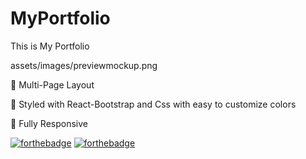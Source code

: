# MyPortfolio
This is My Portfolio

assets/images/previewmockup.png

📖 Multi-Page Layout

🎨 Styled with React-Bootstrap and Css with easy to customize colors

📱 Fully Responsive 

[![forthebadge](https://forthebadge.com/images/badges/made-with-javascript.svg)](https://forthebadge.com)
[![forthebadge](https://forthebadge.com/images/badges/made-with-html_css.svg)](https://forthebadge.com)
